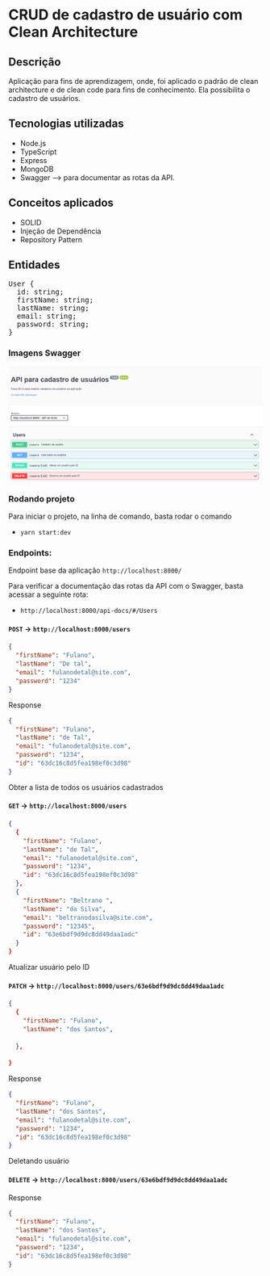 # CRUD de cadastro de usuário com Clean Architecture

## Descrição

Aplicação para fins de aprendizagem, onde, foi aplicado o padrão de clean architecture e de clean code para fins de conhecimento. Ela possibilita o cadastro de usuários.

## Tecnologias utilizadas

- Node.js
- TypeScript
- Express
- MongoDB
- Swagger --> para documentar as rotas da API.

## Conceitos aplicados

- SOLID
- Injeção de Dependência
- Repository Pattern

## Entidades

<pre>
User {
  id: string;
  firstName: string;
  lastName: string;
  email: string;
  password: string;
}</pre>

### Imagens Swagger

![img](/docs/DDocumenta%C3%A7%C3%A3o%20da-API-com-swagger.png)

### Rodando projeto

Para iniciar o projeto, na linha de comando, basta rodar o comando

- `yarn start:dev`

### Endpoints:

Endpoint base da aplicação `http://localhost:8000/`

Para verificar a documentação das rotas da API com o Swagger, basta acessar a seguinte rota:

- `http://localhost:8000/api-docs/#/Users`

#### `POST` -> `http://localhost:8000/users`

```json
{
  "firstName": "Fulano",
  "lastName": "De tal",
  "email": "fulanodetal@site.com",
  "password": "1234"
}
```

Response

```json
{
  "firstName": "Fulano",
  "lastName": "de Tal",
  "email": "fulanodetal@site.com",
  "password": "1234",
  "id": "63dc16c8d5fea198ef0c3d98"
}
```

Obter a lista de todos os usuários cadastrados

#### `GET` -> `http://localhost:8000/users`

```json
{
  {
    "firstName": "Fulano",
    "lastName": "de Tal",
    "email": "fulanodetal@site.com",
    "password": "1234",
    "id": "63dc16c8d5fea198ef0c3d98"
  },
  {
    "firstName": "Beltrano ",
    "lastName": "da Silva",
    "email": "beltranodasilva@site.com",
    "password": "12345",
    "id": "63e6bdf9d9dc8dd49daa1adc"
  }
}
```

Atualizar usuário pelo ID

#### `PATCH` -> `http://localhost:8000/users/63e6bdf9d9dc8dd49daa1adc`

```json
{
  {
    "firstName": "Fulano",
    "lastName": "dos Santos",

  },

}
```

Response

```json
{
  "firstName": "Fulano",
  "lastName": "dos Santos",
  "email": "fulanodetal@site.com",
  "password": "1234",
  "id": "63dc16c8d5fea198ef0c3d98"
}
```

Deletando usuário

#### `DELETE` -> `http://localhost:8000/users/63e6bdf9d9dc8dd49daa1adc`

Response

```json
{
  "firstName": "Fulano",
  "lastName": "dos Santos",
  "email": "fulanodetal@site.com",
  "password": "1234",
  "id": "63dc16c8d5fea198ef0c3d98"
}
```
